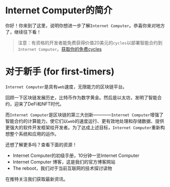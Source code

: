 # Internet Computer的简介

你好！你来到了这里，说明你想进一步了解`Internet Computer`。恭喜你来对地方了，继续往下看！

> 注意：有资格的开发者能免费获得价值20美元的`cycles`以部署智能合约到`Internet Computer`。[获取你的免费cycles](https://faucet.dfinity.org/auth)

# 对于新手 (for first-timers)

`Internet Computer`是具有`web`速度，无限能力的区块链平台。

回顾一下区块链发展历史，比特币作为数字黄金。然后是以太坊，发明了智能合约，迎来了DeFi和NFT时代。

而`Internet Computer`是区块链的第三大创新————`Internet Computer`增强了智能合约的计算能力，使它们以`web`的速度运行、更有效地处理和存储数据、提供更强大的软件开发框架给开发者。为了达成上述目标，`Internet Computer`重新构想整个系统和应用的运作。

还想了解更多吗？查看下面的资源！

- Internet Computer的初级手册，10分钟一览Internet Computer
- Internet Computer 博客，这是我们的官方博客网站
- The reboot，我们对于当前互联网的技术探讨读物

在推特关注我们获取最新资讯。